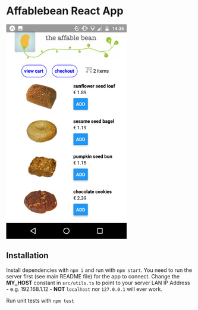 # Affablebean React App

![Native](/native/native.jpg "Affablebean")

## Installation

Install dependencies with `npm i` and run with `npm start`. You need to run the server first (see main README file) for the app to connect. Change the **MY_HOST** constant in `src/utils.ts` to point to your server LAN IP Address - e.g. 192.168.1.12 - **NOT** `localhost` nor `127.0.0.1` will ever work. 

Run unit tests with `npm test`